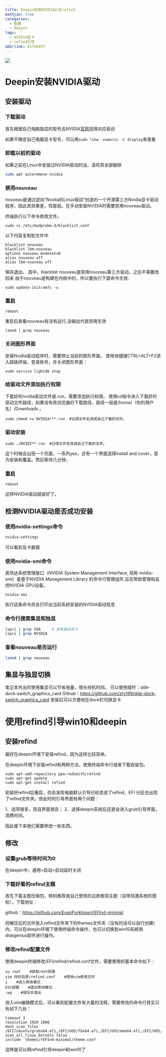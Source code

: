 ```yaml
---
title: Deepin安装NVIDIA以及refind
mathjax: true
categories:
  - 配置
  - Deepin
tags:
  - NVIDIA显卡
  - refind引导
abbrlink: 81fa645f
---
```


<meta name = "referrer" content = "no-referrer" />

![](https://wx3.sinaimg.cn/mw690/0083TyOJly1gpw3tka7pkj31hc0u01kb.jpg)

# Deepin安装NVIDIA驱动

## 安装驱动

### 下载驱动

首先根据自己电脑独显的型号去NVIDIA[官网](https://www.nvidia.cn/geforce/drivers/)选择对应驱动

如果不确定自己电脑显卡型号，可以用`sudo lshw -numeric -C display`来查看

### 卸载以前的驱动

如果之前在Linux中安装过NVIDIA驱动的话，请将其全部删除

```bash
sudo apt autoremove nvidia
```

### 禁用nouveau

nouveau是通过逆向“Nvidia的Linux驱动”创造的一个开源第三方Nvidia显卡驱动程序，因此其效果差，性能低。在手动安装NVIDIA时需要禁用nouveau驱动。

终端执行以下命令修改文件。

```
sudo vi /etc/modprobe.d/blacklist.conf
```

以下内容复制到文件中

```
blacklist nouveau   
blacklist lbm-nouveau   
options nouveau modeset=0 
alias nouveau off   
alias lbm-nouveau off
```

保存退出。
其中，blacklist nouveau是禁用nouveau第三方驱动，之后不需要改回来
由于nouveau是构建在内核中的，所以要执行下面命令生效:

```
sudo update-initramfs -u
```

### 重启

```
reboot
```


重启后查看nouveau有没有运行,没输出代表禁用生效

```
lsmod | grep nouveau  
```

### 关闭图形界面
安装Nvidia驱动程序时，需要停止当前的图形界面。
使用快捷键CTRL+ALT+F2进入超级终端，登录账号，并关闭图形界面：

```
sudo service lightdm stop
```

### 给驱动文件添加执行权限
下载好的nvidia驱动文件是.run，需要添加执行权限。
使用cd指令进入下载好的驱动文件路径，如果没有改浏览器的下载路径，路径一般是/home/（你的用户名）/Downloads 。

```
sudo chmod +x NVIDIA***.run  #记得文件名改成自己下载的文件。
```


### 驱动安装

```
sudo ./NVIDI**.run  #记得文件名改成自己下载的文件。
```


这个时候会出现一个页面，一系列yes，还有一个界面选择install and cover，意为安装和覆盖。然后等待几分钟。

### 重启

```
reboot
```


这样NVIDIA驱动就装好了。

## 检测NVIDIA驱动是否成功安装

### 使用**nvidia-settings**命令

```bash
nvidia-settings
```

可以看到显卡数据

### 使用nvidia-smi命令
英伟达系统管理接口（NVIDIA System Management Interface, 简称 nvidia-smi）是基于NVIDIA Management Library 的命令行管理组件,旨在帮助管理和监控NVIDIA GPU设备。

```
nvidia-smi
```

执行这条命令将会打印出当前系统安装的NVIDIA驱动信息

### 命令行搜索集显和独显

```bash
lspci | grep VGA     # 查看集成显卡
lspci | grep NVIDIA  
```

### 查看nouveau是否运行

```bash
lsmod | grep nouveau
```

## 集显与独显切换

笔记本外出时使用集显可以节省电量，增长待机时间。
可以使用插件：dde-dock-switch_graphics_card
Github：https://github.com/zty199/dde-dock-switch_graphics_card
安装后可以方便地在dock栏切换显卡

# 使用refind引导win10和deepin

 ## 安装refind

最好在deepin环境下安装refind，因为这样比较简单。

在deepin环境下安装refind有两种方法，使用终端命令行或者下载安装包。

```
sudo apt-add-repository ppa:rodsmith/refind
sudo apt-get update
sudo apt-get install refind
```

安装好refind后重启，你会发现电脑默认引导已经变成了refind，EFI 分区也出现了refind文件夹。但此时的引导界面有两个问题：

1、选项很多，而且界面很丑；
2、选择deepin系统后还是会进入grub引导界面，浪费时间。

因此接下来我们需要修改一些东西。

## 修改

### 设置grub等待时间为0

在deepin中，通用>启动>启动延时关闭

### 下载好看的refind主题

首先下载主题压缩包，特别推荐我自己使用的这款极简主题（自带凤凰系统的图标），下载地址：

github：https://github.com/EvanPurkhiser/rEFInd-minimal

将解压后的文件放入refind文件夹下的themes文件夹（没有的话可以自行创建）内，可以在deepin环境下使用终端命令操作，也可以切换到win10系统用diskgenius软件进行操作。

### 修改refind配置文件

使用deepin终端修改/EFI/refind/refind.conf文件，需要使用的基本命令如下：

```
su root    #获取root权限
vim 你的目录/refind.conf    #使用vim修改文件
i    #进入修改模式
ESC按键    #退出修改模式
:wq    #保存并退出
```

进入vim编辑模式后，可以看到配置文件有大量的注释，需要修改的命令行其实只有如下几处：

```
timeout 3
resolution 1920 1080
dont_scan_files /EFI/ubuntu/grubx64.efi,/EFI/UOS/fbx64.efi,/EFI/UOS/mmx64.efi,/EFI/UOS/shimx64.efi,/EFI/boot/bootx64.efi,/EFI/boot/grubx64.efi
scan_all_linux_kernels false
include  themes/rEFInd-minimal/theme.conf
```

这样就可以用refind引导deepin和win10了